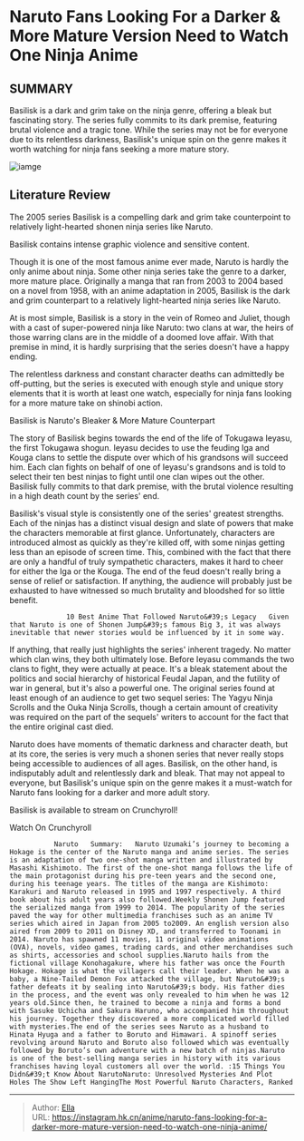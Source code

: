 # Naruto Fans Looking For a Darker &amp; More Mature Version Need to Watch One Ninja Anime


## SUMMARY 



  Basilisk is a dark and grim take on the ninja genre, offering a bleak but fascinating story.   The series fully commits to its dark premise, featuring brutal violence and a tragic tone.   While the series may not be for everyone due to its relentless darkness, Basilisk&#39;s unique spin on the genre makes it worth watching for ninja fans seeking a more mature story.  

![iamge](https://static1.srcdn.com/wordpress/wp-content/uploads/2023/10/naruto-fans-looking-for-a-darker-more-mature-version-need-to-watch-one-ninja-anime.jpg)

## Literature Review

The 2005 series Basilisk is a compelling dark and grim take counterpoint to relatively light-hearted shonen ninja series like Naruto.






Basilisk contains intense graphic violence and sensitive content.







Though it is one of the most famous anime ever made, Naruto is hardly the only anime about ninja. Some other ninja series take the genre to a darker, more mature place. Originally a manga that ran from 2003 to 2004 based on a novel from 1958, with an anime adaptation in 2005, Basilisk is the dark and grim counterpart to a relatively light-hearted ninja series like Naruto.

At is most simple, Basilisk is a story in the vein of Romeo and Juliet, though with a cast of super-powered ninja like Naruto: two clans at war, the heirs of those warring clans are in the middle of a doomed love affair. With that premise in mind, it is hardly surprising that the series doesn&#39;t have a happy ending.

          

The relentless darkness and constant character deaths can admittedly be off-putting, but the series is executed with enough style and unique story elements that it is worth at least one watch, especially for ninja fans looking for a more mature take on shinobi action.





 Basilisk is Naruto&#39;s Bleaker &amp; More Mature Counterpart 
          

The story of Basilisk begins towards the end of the life of Tokugawa Ieyasu, the first Tokugawa shogun. Ieyasu decides to use the feuding Iga and Kouga clans to settle the dispute over which of his grandsons will succeed him. Each clan fights on behalf of one of Ieyasu&#39;s grandsons and is told to select their ten best ninjas to fight until one clan wipes out the other. Basilisk fully commits to that dark premise, with the brutal violence resulting in a high death count by the series&#39; end.

Basilisk&#39;s visual style is consistently one of the series&#39; greatest strengths. Each of the ninjas has a distinct visual design and slate of powers that make the characters memorable at first glance. Unfortunately, characters are introduced almost as quickly as they&#39;re killed off, with some ninjas getting less than an episode of screen time. This, combined with the fact that there are only a handful of truly sympathetic characters, makes it hard to cheer for either the Iga or the Kouga. The end of the feud doesn&#39;t really bring a sense of relief or satisfaction. If anything, the audience will probably just be exhausted to have witnessed so much brutality and bloodshed for so little benefit.




                  10 Best Anime That Followed Naruto&#39;s Legacy   Given that Naruto is one of Shonen Jump&#39;s famous Big 3, it was always inevitable that newer stories would be influenced by it in some way.   

If anything, that really just highlights the series&#39; inherent tragedy. No matter which clan wins, they both ultimately lose. Before Ieyasu commands the two clans to fight, they were actually at peace. It&#39;s a bleak statement about the politics and social hierarchy of historical Feudal Japan, and the futility of war in general, but it&#39;s also a powerful one. The original series found at least enough of an audience to get two sequel series: The Yagyu Ninja Scrolls and the Ouka Ninja Scrolls, though a certain amount of creativity was required on the part of the sequels&#39; writers to account for the fact that the entire original cast died.

Naruto does have moments of thematic darkness and character death, but at its core, the series is very much a shonen series that never really stops being accessible to audiences of all ages. Basilisk, on the other hand, is indisputably adult and relentlessly dark and bleak. That may not appeal to everyone, but Basilisk&#39;s unique spin on the genre makes it a must-watch for Naruto fans looking for a darker and more adult story.




Basilisk is available to stream on Crunchyroll!

Watch On Crunchyroll

               Naruto   Summary:   Naruto Uzumaki’s journey to becoming a Hokage is the center of the Naruto manga and anime series. The series is an adaptation of two one-shot manga written and illustrated by Masashi Kishimoto. The first of the one-shot manga follows the life of the main protagonist during his pre-teen years and the second one, during his teenage years. The titles of the manga are Kishimoto: Karakuri and Naruto released in 1995 and 1997 respectively. A third book about his adult years also followed.Weekly Shonen Jump featured the serialized manga from 1999 to 2014. The popularity of the series paved the way for other multimedia franchises such as an anime TV series which aired in Japan from 2005 to2009. An english version also aired from 2009 to 2011 on Disney XD, and transferred to Toonami in 2014. Naruto has spawned 11 movies, 11 original video animations (OVA), novels, video games, trading cards, and other merchandises such as shirts, accessories and school supplies.Naruto hails from the fictional village Konohagakure, where his father was once the Fourth Hokage. Hokage is what the villagers call their leader. When he was a baby, a Nine-Tailed Demon Fox attacked the village, but Naruto&#39;s father defeats it by sealing into Naruto&#39;s body. His father dies in the process, and the event was only revealed to him when he was 12 years old.Since then, he trained to become a ninja and forms a bond with Sasuke Uchicha and Sakura Haruno, who accompanied him throughout his journey. Together they discovered a more complicated world filled with mysteries.The end of the series sees Naruto as a husband to Hinata Hyuga and a father to Boruto and Himawari. A spinoff series revolving around Naruto and Boruto also followed which was eventually followed by Boruto’s own adventure with a new batch of ninjas.Naruto is one of the best-selling manga series in history with its various franchises having loyal customers all over the world. :15 Things You Didn&#39;t Know About NarutoNaruto: Unresolved Mysteries And Plot Holes The Show Left HangingThe Most Powerful Naruto Characters, Ranked      

---

> Author: [Ella](https://instagram.hk.cn/)  
> URL: https://instagram.hk.cn/anime/naruto-fans-looking-for-a-darker-more-mature-version-need-to-watch-one-ninja-anime/  

